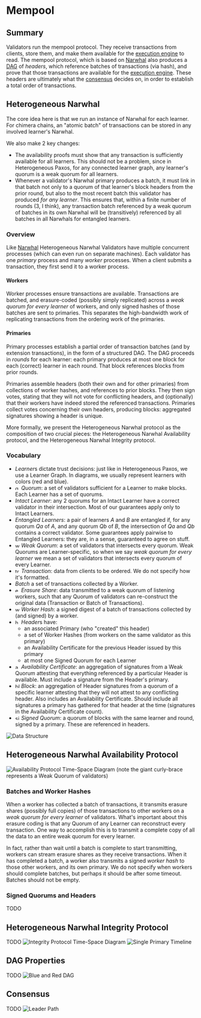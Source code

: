 # Mempool

## Summary
Validators run the mempool protocol. 
They receive transactions from clients, store them, and make them available for the [execution engine](execution.md) to read. 
The mempool protocol, which is based on [Narwhal](https://arxiv.org/abs/2105.11827) also produces a [DAG](https://en.wikipedia.org/wiki/Directed_acyclic_graph) of *headers*, which reference batches of transactions (via hash), and prove that those transactions are available for the [execution engine](execution.md). 
These headers are ultimately what the [consensus](heterogeneous_paxos.md) decides on, in order to establish a total order of transactions.

## Heterogeneous Narwhal
The core idea here is that we run an instance of Narwhal for each learner. 
For chimera chains, an "atomic batch" of transactions can be stored in any involved learner's Narwhal. 

We also make 2 key changes:
- The availability proofs must show that any transaction is sufficiently available for all learners. 
This should not be a problem, since in Heterogeneous Paxos, for any connected learner graph, any learner's quorum is a weak quorum for all learners. 
- Whenever a validator's Narwhal primary produces a batch, it must link in that batch not only to a quorum of that learner's block headers from the prior round, but also to the most recent batch this validator has produced *for any learner*. 
This ensures that, within a finite number of rounds (3, I think), any transaction batch referenced by a weak quorum of batches in its own Narwhal will be (transitively) referenced by all batches in all Narwhals for entangled learners. 

### Overview
Like [Narwhal](https://arxiv.org/abs/2105.11827) Heterogeneous Narwhal Validators have multiple concurrent processes (which can even run on separate machines).
Each validator has one *primary* process and many *worker* processes. 
When a client submits a transaction, they first send it to a worker process.

#### Workers
Worker processes ensure transactions are available. 
Transactions are batched, and erasure-coded (possibly simply replicated) across a *weak quorum for every learner* of workers, and only signed hashes of those batches are sent to primaries. 
This separates the high-bandwidth work of replicating transactions from the ordering work of the primaries. 

#### Primaries
Primary processes establish a partial order of transaction batches (and by extension transactions), in the form of a structured DAG.
The DAG proceeds in *rounds* for each learner: each primary produces at most one block for each (correct) learner in each round. 
That block references blocks from prior rounds. 

Primaries assemble headers (both their own and for other primaries) from collections of worker hashes, and references to prior blocks. 
They then sign votes, stating that they will not vote for conflicting headers, and (optionally) that their workers have indeed stored the referenced transactions. 
Primaries collect votes concerning their own headers, producing blocks: aggregated signatures showing a header is unique. 


More formally, we present the Heterogeneous Narwhal protocol as the composition of two crucial pieces: the Heterogeneous Narwhal Availability protocol, and the Heterogeneous Narwhal Integrity protocol. 

### Vocabulary
- *Learner*s dictate trust decisions: just like in Heterogeneous Paxos, we use a Learner Graph. In diagrams, we usually represent learners with colors (red and blue).
- <img src="quorum.svg" alt="quorum" height="12pt"/> *Quorum*: a set of validators sufficient for a Learner to make blocks. Each Learner has a set of quorums.
- *Intact Learner*: any 2 quorums for an Intact Learner have a correct validator in their intersection. Most of our guarantees apply only to Intact Learners.
- *Entangled Learners*: a pair of learners *A* and *B* are entangled if, for any quorum *Qa* of *A*, and any quorum *Qb* of *B*, the intersection of *Qa* and *Qb* contains a correct validator. 
Some guarantees apply pairwise to Entangled Learners: they are, in a sense, guaranteed to agree on stuff. 
- <img src="weak_quorum.svg" alt="weak quorum" height="12pt"/> *Weak Quorum*: a set of validators that intersects every quorum. Weak Quorums are Learner-specific, so when we say *weak quorum for every learner* we mean a set of validators that intersects every quorum of every Learner. 
- <img src="transaction.svg" alt="transaction" height="12pt"/> *Transaction*: data from clients to be ordered. We do not specify how it's formatted. 
- *Batch* a set of transactions collected by a Worker.
- <img src="erasure_share.svg" alt="erasure share" height="12pt"/> *Erasure Share*: data transmitted to a weak quorum of listening workers, such that any Quorum of validators can re-construct the original data (Transaction or Batch of Transactions).
- <img src="worker_hash.svg" alt="worker hash" height="12pt"/> *Worker Hash*: a signed digest of a batch of transactions collected by (and signed) by a worker.
- <img src="header.svg" alt="header" height="12pt"/> *Header*s have:
  - an associated Primary (who "created" this header)
  - a set of Worker Hashes (from workers on the same validator as this primary)
  - an Availability Certificate for the previous Header issued by this primary
  - at most one Signed Quorum for each Learner
- <img src="availability_certificate.svg" alt="availability certificate" height="12pt"/> *Availability Certificate*: an aggregation of signatures from a Weak Quorum attesting that everything referenced by a particular Header is available. Must include a signature from the Header's primary. 
- <img src="block.svg" alt="block" height="12pt"/> *Block*: an aggregation of Header signatures from a quorum of a specific learner attesting that they will not attest to any conflicting header. Also includes an Availability Certificate. Should include all signatures a primary has gathered for that header at the time (signatures in the Availability Certificate count).
- <img src="signed_quorum.svg" alt="signed quorum" height="12pt"/> *Signed Quorum*: a quorum of blocks with the same learner and round, signed by a primary. These are referenced in headers. 

![Data Structure](data_structure.svg)

## Heterogeneous Narwhal Availability Protocol
![Availability Protocol Time-Space Diagram](workers.svg)
(note the giant curly-brace represents a Weak Quorum of validators)

### Batches and Worker Hashes
When a worker has collected a batch of transactions, it transmits erasure shares (possibly full copies) of those transactions to other workers on a *weak quorum for every learner* of validators. 
What's important about this erasure coding is that any Quorum of any Learner can reconstruct every transaction. 
One way to accomplish this is to transmit a complete copy of all the data to an entire weak quorum for every learner. 

In fact, rather than wait until a batch is complete to start transmitting, workers can stream erasure shares as they receive transactions. 
When it has completed a batch, a worker also transmits a signed *worker hash* to those other workers, and its own primary.
We do not specify when workers should complete batches, but perhaps it should be after some timeout. Batches should not be empty. 

### Signed Quorums and Headers
TODO


## Heterogeneous Narwhal Integrity Protocol
TODO
![Integrity Protocol Time-Space Diagram](primaries.svg)
![Single Primary Timeline](primary_timeline.svg)

## DAG Properties
TODO
![Blue and Red DAG](quorums_blue_5_red_3.svg)

## Consensus
TODO
![Leader Path](leader_path_3.svg)

